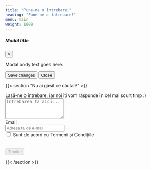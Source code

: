 ```yaml
---
title: "Pune-ne o întrebare!"
heading: "Pune-ne o întrebare!"
menu: main
weight: 1000
---
```


<div id="myModal" class="modal" tabindex="-1" role="dialog">
  <div class="modal-dialog" role="document">
    <div class="modal-content">
      <div class="modal-header">
        <h5 class="modal-title">Modal title</h5>
        <button type="button" class="close" data-dismiss="modal" aria-label="Close">
          <span aria-hidden="true">&times;</span>
        </button>
      </div>
      <div class="modal-body">
        <p>Modal body text goes here.</p>
      </div>
      <div class="modal-footer">
        <button type="button" class="btn btn-primary">Save changes</button>
        <button type="button" class="btn btn-secondary" data-dismiss="modal">Close</button>
      </div>
    </div>
  </div>
</div>

{{< section "Nu ai găsit ce căutai?" >}}

<form>
    <div class="form-group">
        <label for="question">
            Lasă-ne o întrebare, iar noi îți vom răspunde în cel mai scurt
            timp :)
        </label>
        <textarea
            placeholder="Întrebarea ta aici..."
            class="form-control"
            id="question"
            rows="4"
        ></textarea>
    </div>
    <div class="form-group">
        <label class="sr-only" for="email">Email</label>
        <div class="input-group mb-2">
            <div class="input-group-prepend">
            <div class="input-group-text">
                <i class="fas fa-envelope"></i>
            </div>
            </div>
            <input
            type="text"
            class="form-control"
            id="email"
            placeholder="Adresa ta de e-mail"
            />
        </div>
    </div>
        <div class="form-check">
            <input class="form-check-input" type="checkbox" value="" id="termeni">
            <label class="form-check-label" for="defaultCheck1">
             Sunt de acord cu Termenii și Condițiile
            </label>
        </div>
        <br/>
        <div class="g-recaptcha" data-sitekey="6Lc2GukUAAAAAO_T15aHKEYmlRas5ujqEyM8EMpI" data-callback="captchaSuccessful"></div>
        <br/>
    <button type="button" class="btn btn-secondary" onclick="sendQuestion()" id="submitButton" disabled>Trimite!</button>
</form>
{{< /section >}}
